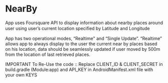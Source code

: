 # NearBy
App uses Foursquare API to display information about nearby places around user using user’s current location speciﬁed by Latitude and Longitude

App has two operational modes, “Realtime" and “Single Update”. 
“Realtime” allows app to always display to the user the current near by places based on his location, data should be seamlessly updated if user moved by 500m from the location of last retrieved places.


IMPORTANT To Re-Use the code :: Replace CLIENT_ID & CLIENT_SECRET in build.gradle (Module:app) and API_KEY in AndroidManifest.xml file with your own KEYS
				
